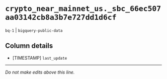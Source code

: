 # `crypto_near_mainnet_us._sbc_66ec507aa03142cb8a3b7e727dd1d6cf`
`bq-1` | `bigquery-public-data`

## Column details
* [TIMESTAMP] `last_update`

-------------------------------------------------------------------------------
*Do not make edits above this line.*
